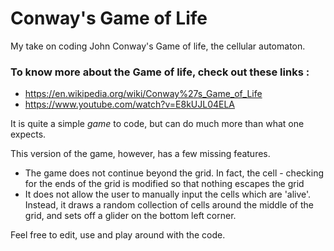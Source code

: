 # Conway's Game of Life

My take on coding John Conway's Game of life, the cellular automaton.

### To know more about the Game of life, check out these links : 
* https://en.wikipedia.org/wiki/Conway%27s_Game_of_Life
* https://www.youtube.com/watch?v=E8kUJL04ELA

It is quite a simple _game_ to code, but can do much more than what one expects.

This version of the game, however, has a few missing features.
* The game does not continue beyond the grid. In fact, the cell - checking for the ends of the grid is modified so that nothing escapes the grid
* It does not allow the user to manually input the cells which are 'alive'. Instead, it draws a random collection of cells around the middle of the grid, and sets off a glider on the bottom left corner.

Feel free to edit, use and play around with the code.
